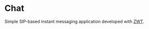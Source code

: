 # Chat
Simple SIP-based instant messaging application developed with [ZWT](https://github.com/zwt-sdk/zwt).
